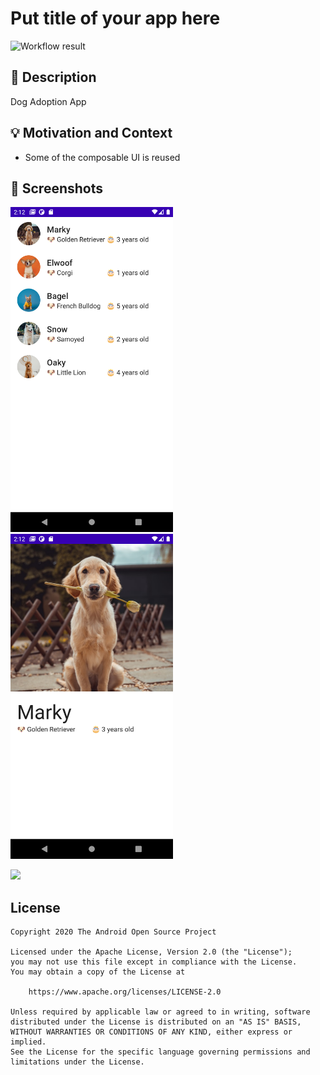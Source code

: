 # Put title of your app here

![Workflow result](https://github.com/100nandoo/android-dev-challenge-compose/workflows/Check/badge.svg)


## :scroll: Description
Dog Adoption App

## :bulb: Motivation and Context
* Some of the composable UI is reused


## :camera_flash: Screenshots
<img src="/results/screenshot_1.png" width="260">&emsp;<img src="/results/screenshot_2.png" width="260">

![](results/demo.gif)

## License
```
Copyright 2020 The Android Open Source Project

Licensed under the Apache License, Version 2.0 (the "License");
you may not use this file except in compliance with the License.
You may obtain a copy of the License at

    https://www.apache.org/licenses/LICENSE-2.0

Unless required by applicable law or agreed to in writing, software
distributed under the License is distributed on an "AS IS" BASIS,
WITHOUT WARRANTIES OR CONDITIONS OF ANY KIND, either express or implied.
See the License for the specific language governing permissions and
limitations under the License.
```